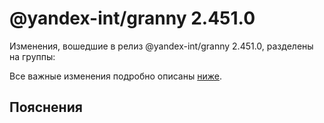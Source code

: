 # @yandex-int/granny 2.451.0

<!-- ЧЕЛОВЕЧЕСКОЕ ВСТУПЛЕНИЕ -->

Изменения, вошедшие в релиз @yandex-int/granny 2.451.0, разделены на группы:

Все важные изменения подробно описаны [ниже](#Пояснения).

## Пояснения

